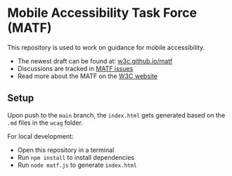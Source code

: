 # Mobile Accessibility Task Force (MATF)

This repository is used to work on guidance for mobile accessibility.

- The newest draft can be found at: [w3c.github.io/matf](https://w3c.github.io/matf/)
- Discussions are tracked in [MATF issues](https://github.com/w3c/matf/issues)
- Read more about the MATF on the [W3C website](https://www.w3.org/WAI/about/groups/task-forces/matf/)

## Setup

Upon push to the `main` branch, the `index.html` gets generated based on the `.md` files in the `wcag` folder.

For local development:

- Open this repository in a terminal
- Run `npm install` to install dependencies
- Run `node matf.js` to generate `index.html`

